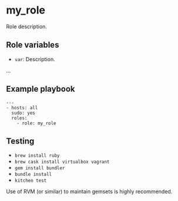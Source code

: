 # my_role

Role description.

## Role variables

- `var`: Description.

...

## Example playbook

```
---
- hosts: all
  sudo: yes
  roles:
    - role: my_role
```

## Testing

- `brew install ruby`
- `brew cask install virtualbox vagrant`
- `gem install bundler`
- `bundle install`
- `kitchen test`

Use of RVM (or similar) to maintain gemsets is highly recommended.
